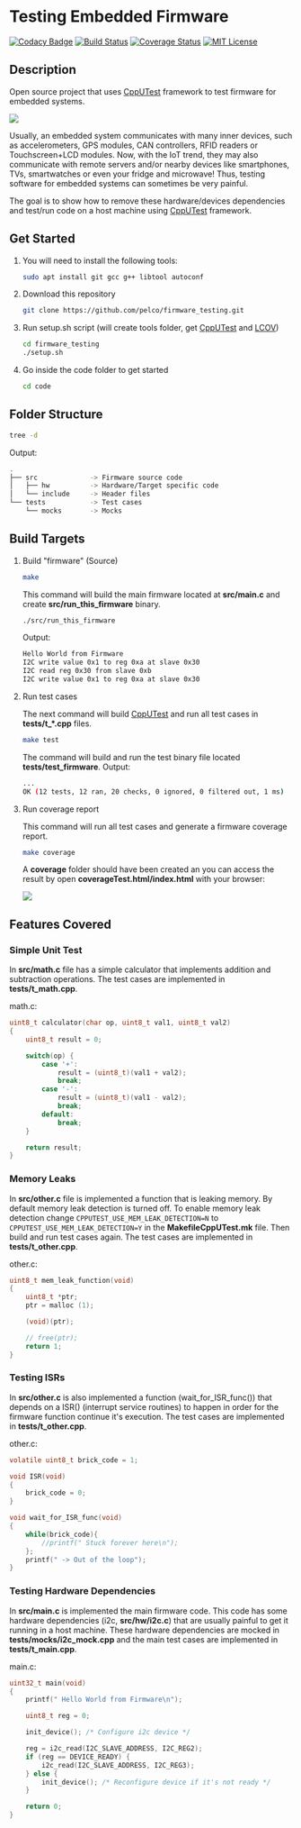 # Testing Embedded Firmware

[![Codacy Badge](https://api.codacy.com/project/badge/Grade/afe25c5f6f1a4dab8bebad314cf3ce6a)](https://app.codacy.com/project/pelco/firmware_testing/dashboard)
[![Build Status](https://travis-ci.org/pelco/firmware_testing.svg?branch=master)](https://travis-ci.org/pelco/firmware_testing)
[![Coverage Status](https://coveralls.io/repos/github/pelco/firmware_testing/badge.svg?branch=master)](https://coveralls.io/github/pelco/firmware_testing?branch=master)
[![MIT License](https://img.shields.io/badge/license-MIT-blue.svg?style=flat)](https://github.com/pelco/firmware_testing/raw/master/LICENSE)

## Description

Open source project that uses [CppUTest](https://github.com/cpputest/cpputest) framework to test firmware for embedded systems.

![](https://github.com/pelco/firmware_testing/blob/master/img/EmbDevice.png)

Usually, an embedded system communicates with many inner devices, such as accelerometers, GPS modules, CAN controllers, RFID readers or Touchscreen+LCD modules. Now, with the IoT trend, they may also communicate with remote servers and/or nearby devices like smartphones, TVs, smartwatches or even your fridge and microwave! Thus, testing software for embedded systems can sometimes be very painful.

The goal is to show how to remove these hardware/devices dependencies and test/run code on a host machine using [CppUTest](https://github.com/cpputest/cpputest) framework.

## Get Started

1.  You will need to install the following tools:
    ```bash
    sudo apt install git gcc g++ libtool autoconf
    ```

2.  Download this repository
    ```bash
    git clone https://github.com/pelco/firmware_testing.git
    ```

3.  Run setup.sh script (will create tools folder, get [CppUTest](https://github.com/cpputest/cpputest) and [LCOV](https://github.com/linux-test-project/lcov))
    ```bash
    cd firmware_testing
    ./setup.sh
    ```

4.  Go inside the code folder to get started
    ```bash
    cd code
    ```

## Folder Structure
```bash
tree -d
```

Output:
```bash
.
├── src             -> Firmware source code
│   ├── hw          -> Hardware/Target specific code
│   └── include     -> Header files
└── tests           -> Test cases
    └── mocks       -> Mocks
```

## Build Targets

1.  Build "firmware" (Source)

    ```bash
    make
    ```

    This command will build the main firmware located at **src/main.c** and create **src/run_this_firmware** binary.
    ```bash
    ./src/run_this_firmware
    ```

    Output:
    ```bash
    Hello World from Firmware
    I2C write value 0x1 to reg 0xa at slave 0x30
    I2C read reg 0x30 from slave 0xb
    I2C write value 0x1 to reg 0xa at slave 0x30
    ```

2.  Run test cases

    The next command will build [CppUTest](https://github.com/cpputest/cpputest) and run all test cases in **tests/t_*.cpp** files.
    ```bash
    make test
    ```

    The command will build and run the test binary file located  **tests/test_firmware**.
    Output:
    ```bash
    ...
    OK (12 tests, 12 ran, 20 checks, 0 ignored, 0 filtered out, 1 ms)
    ```

3.  Run coverage report

    This command will run all test cases and generate a firmware coverage report. 
    ```bash
    make coverage
    ```

    A **coverage** folder should have been created an you can access the result by open **coverageTest.html/index.html** with your browser:

    ![](https://github.com/pelco/firmware_testing/blob/master/img/lcovRep.png)

## Features Covered

### Simple Unit Test

In **src/math.c** file has a simple calculator that implements addition and subtraction operations. 
The test cases are implemented in **tests/t_math.cpp**.

math.c:

```C
uint8_t calculator(char op, uint8_t val1, uint8_t val2)
{
    uint8_t result = 0;

    switch(op) {
        case '+':
            result = (uint8_t)(val1 + val2);
            break;
        case '-':
            result = (uint8_t)(val1 - val2);
            break;
        default:
            break;
    }

    return result;
}
```

### Memory Leaks

In **src/other.c** file is implemented a function that is leaking memory. 
By default memory leak detection is turned off. To enable memory leak detection change `CPPUTEST_USE_MEM_LEAK_DETECTION=N` to `CPPUTEST_USE_MEM_LEAK_DETECTION=Y` in the **MakefileCppUTest.mk** file. 
Then build and run test cases again.
The test cases are implemented in **tests/t_other.cpp**.

other.c:

```C
uint8_t mem_leak_function(void)
{
    uint8_t *ptr;
    ptr = malloc (1);

    (void)(ptr);

    // free(ptr);
    return 1;
}
```

### Testing ISRs

In **src/other.c** is also implemented a function (wait_for_ISR_func()) that depends on a ISR() (interrupt service routines) to happen in order for the firmware function continue it's execution.
The test cases are implemented in **tests/t_other.cpp**.

other.c:

```C
volatile uint8_t brick_code = 1;

void ISR(void)
{
    brick_code = 0;
}

void wait_for_ISR_func(void)
{
    while(brick_code){
        //printf(" Stuck forever here\n");
    };
    printf(" -> Out of the loop");
}

```

### Testing Hardware Dependencies

In **src/main.c** is implemented the main firmware code.
This code has some hardware dependencies (i2c, **src/hw/i2c.c**) that are usually painful to get it running in a host machine.
These hardware dependencies are mocked in **tests/mocks/i2c_mock.cpp** and the main test cases are implemented in **tests/t_main.cpp**.

main.c:

```C
uint32_t main(void)
{
    printf(" Hello World from Firmware\n");

    uint8_t reg = 0;

    init_device(); /* Configure i2c device */

    reg = i2c_read(I2C_SLAVE_ADDRESS, I2C_REG2);
    if (reg == DEVICE_READY) {
        i2c_read(I2C_SLAVE_ADDRESS, I2C_REG3);
    } else {
        init_device(); /* Reconfigure device if it's not ready */
    }

    return 0;
}
```
